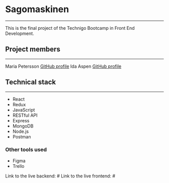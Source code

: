 # Sagomaskinen

---

This is the final project of the Technigo Bootcamp in Front End Development.

## Project members

---

Maria Petersson [GitHub profile](https://github.com/hejmaria)
Ida Aspen [GitHub profile](https://github.com/IdaAspen)

## Technical stack

---

- React
- Redux
- JavaScript
- RESTful API
- Express
- MongoDB
- Node.js
- Postman

### Other tools used

- Figma
- Trello

Link to the live backend: #
Link to the live frontend: #
